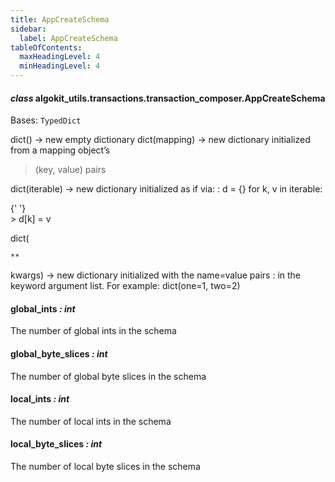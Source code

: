 ```yaml
---
title: AppCreateSchema
sidebar:
  label: AppCreateSchema
tableOfContents:
  maxHeadingLevel: 4
  minHeadingLevel: 4
---
```


#### _class_ algokit_utils.transactions.transaction_composer.AppCreateSchema

Bases: `TypedDict`

dict() -> new empty dictionary
dict(mapping) -> new dictionary initialized from a mapping object’s

> (key, value) pairs

dict(iterable) -> new dictionary initialized as if via:
: d = {}
for k, v in iterable:

{' '}
<br />> d[k] = v

dict(

```
**
```

kwargs) -> new dictionary initialized with the name=value pairs
: in the keyword argument list. For example: dict(one=1, two=2)

#### global_ints _: int_

The number of global ints in the schema

#### global_byte_slices _: int_

The number of global byte slices in the schema

#### local_ints _: int_

The number of local ints in the schema

#### local_byte_slices _: int_

The number of local byte slices in the schema
